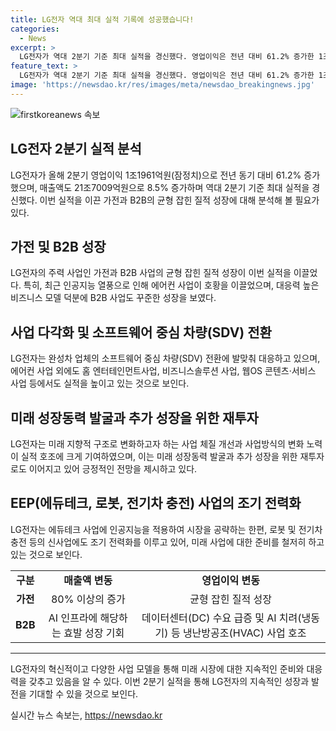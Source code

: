 ```yaml
---
title: LG전자 역대 최대 실적 기록에 성공했습니다!
categories:
  - News
excerpt: >
  LG전자가 역대 2분기 기준 최대 실적을 경신했다. 영업이익은 전년 대비 61.2% 증가한 1조1961억원을 기록했으며, 매출액은 21조7009억원으로 8.5% 증가했다. 미래 성장사업과 B2B 사업의 균형 잡힌 질적 성장이 실적을 견인했는데, 에어컨 사업과 AI를 탑재한 제품 등이 호조를 보였다. 또한, 프리미엄 제품 판매 확대와 새로운 사업 모델도 기여했다. LG전자는 미래 성장동력 발굴과 추가 성장을 위한 재투자로 사업체질을 개선하고 있는 것으로 전해졌다.
feature_text: >
  LG전자가 역대 2분기 기준 최대 실적을 경신했다. 영업이익은 전년 대비 61.2% 증가한 1조1961억원을 기록했으며, 매출액은 21조7009억원으로 8.5% 증가했다. 미래 성장사업과 B2B 사업의 균형 잡힌 질적 성장이 실적을 견인했는데, 에어컨 사업과 AI를 탑재한 제품 등이 호조를 보였다. 또한, 프리미엄 제품 판매 확대와 새로운 사업 모델도 기여했다. LG전자는 미래 성장동력 발굴과 추가 성장을 위한 재투자로 사업체질을 개선하고 있는 것으로 전해졌다.
image: 'https://newsdao.kr/res/images/meta/newsdao_breakingnews.jpg'
---
```


<p><img src="https://newsdao.kr/res/images/meta/newsdao_breakingnews.jpg" alt="firstkoreanews 속보" /></p>

<h2 data-ke-size="size26">LG전자 2분기 실적 분석</h2>

<p data-ke-size="size16">LG전자가 올해 2분기 영업이익 1조1961억원(잠정치)으로 전년 동기 대비 61.2% 증가했으며, 매출액도 21조7009억원으로 8.5% 증가하며 역대 2분기 기준 최대 실적을 경신했다. 이번 실적을 이끈 가전과 B2B의 균형 잡힌 질적 성장에 대해 분석해 볼 필요가 있다.</p>

<h2 data-ke-size="size24">가전 및 B2B 성장</h2>

<p data-ke-size="size16">LG전자의 주력 사업인 가전과 B2B 사업의 균형 잡힌 질적 성장이 이번 실적을 이끌었다. 특히, 최근 인공지능 열풍으로 인해 에어컨 사업이 호황을 이끌었으며, 대응력 높은 비즈니스 모델 덕분에 B2B 사업도 꾸준한 성장을 보였다.</p>

<h2 data-ke-size="size24">사업 다각화 및 소프트웨어 중심 차량(SDV) 전환</h2>

<p data-ke-size="size16">LG전자는 완성차 업체의 소프트웨어 중심 차량(SDV) 전환에 발맞춰 대응하고 있으며, 에어컨 사업 외에도 홈 엔터테인먼트사업, 비즈니스솔루션 사업, 웹OS 콘텐츠·서비스 사업 등에서도 실적을 높이고 있는 것으로 보인다.</p>

<h2 data-ke-size="size24">미래 성장동력 발굴과 추가 성장을 위한 재투자</h2>

<p data-ke-size="size16">LG전자는 미래 지향적 구조로 변화하고자 하는 사업 체질 개선과 사업방식의 변화 노력이 실적 호조에 크게 기여하였으며, 이는 미래 성장동력 발굴과 추가 성장을 위한 재투자로도 이어지고 있어 긍정적인 전망을 제시하고 있다.</p>

<h2 data-ke-size="size24">EEP(에듀테크, 로봇, 전기차 충전) 사업의 조기 전력화</h2>

<p data-ke-size="size16">LG전자는 에듀테크 사업에 인공지능을 적용하여 시장을 공략하는 한편, 로봇 및 전기차 충전 등의 신사업에도 조기 전력화를 이루고 있어, 미래 사업에 대한 준비를 철저히 하고 있는 것으로 보인다.</p>

<table>
    <tr>
        <td style="text-align: center; height: 17px;"><b>구분</b></td>
        <td style="text-align: center; height: 17px;"><b>매출액 변동</b></td>
        <td style="text-align: center; height: 17px;"><b>영업이익 변동</b></td>
    </tr>
    <tr>
        <td style="text-align: center; height: 17px;"><b>가전</b></td>
        <td style="text-align: center; height: 17px;">80% 이상의 증가</td>
        <td style="text-align: center; height: 17px;">균형 잡힌 질적 성장</td>
    </tr>
    <tr>
        <td style="text-align: center; height: 17px;"><b>B2B</b></td>
        <td style="text-align: center; height: 17px;">AI 인프라에 해당하는 효발 성장 기회</td>
        <td style="text-align: center; height: 17px;">데이터센터(DC) 수요 급증 및 AI 치려(냉동기) 등 냉난방공조(HVAC) 사업 호조</td>
    </tr>
</table>

<hr>

<p data-ke-size="size16">LG전자의 혁신적이고 다양한 사업 모델을 통해 미래 시장에 대한 지속적인 준비와 대응력을 갖추고 있음을 알 수 있다. 이번 2분기 실적을 통해 LG전자의 지속적인 성장과 발전을 기대할 수 있을 것으로 보인다.</p>
실시간 뉴스 속보는, <a href="https://newsdao.kr" rel="dofollow">https://newsdao.kr</a>


